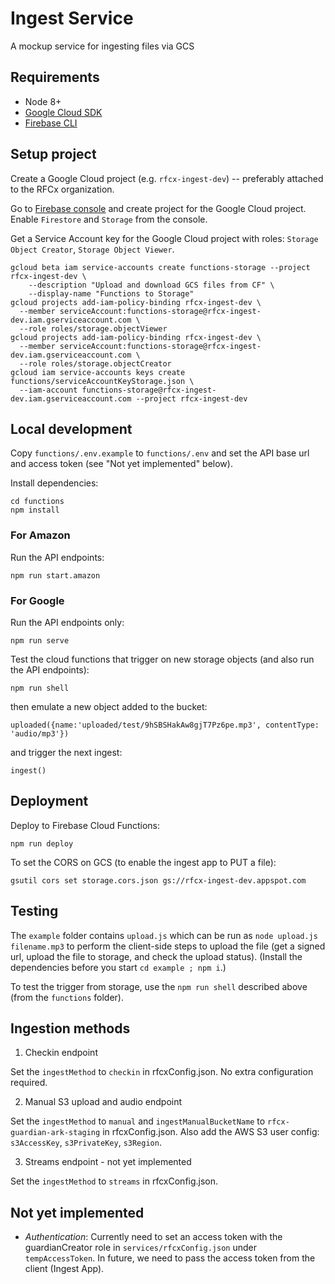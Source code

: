 # Ingest Service

A mockup service for ingesting files via GCS


## Requirements

- Node 8+
- [Google Cloud SDK](https://cloud.google.com/sdk/)
- [Firebase CLI](https://firebase.google.com/docs/cli)


## Setup project

Create a Google Cloud project (e.g. `rfcx-ingest-dev`) -- preferably attached to the RFCx organization.

Go to [Firebase console](https://console.firebase.google.com/) and create project for the Google Cloud project. Enable `Firestore` and `Storage` from the console.

Get a Service Account key for the Google Cloud project with roles: `Storage Object Creator`, `Storage Object Viewer`.
```
gcloud beta iam service-accounts create functions-storage --project rfcx-ingest-dev \
    --description "Upload and download GCS files from CF" \
    --display-name "Functions to Storage"
gcloud projects add-iam-policy-binding rfcx-ingest-dev \
  --member serviceAccount:functions-storage@rfcx-ingest-dev.iam.gserviceaccount.com \
  --role roles/storage.objectViewer
gcloud projects add-iam-policy-binding rfcx-ingest-dev \
  --member serviceAccount:functions-storage@rfcx-ingest-dev.iam.gserviceaccount.com \
  --role roles/storage.objectCreator
gcloud iam service-accounts keys create functions/serviceAccountKeyStorage.json \
  --iam-account functions-storage@rfcx-ingest-dev.iam.gserviceaccount.com --project rfcx-ingest-dev
```

## Local development

Copy `functions/.env.example` to `functions/.env` and set the API base url and access token (see "Not yet implemented" below).

Install dependencies:
```
cd functions
npm install
```

### For Amazon

Run the API endpoints:
```
npm run start.amazon
```

### For Google

Run the API endpoints only:
```
npm run serve
```

Test the cloud functions that trigger on new storage objects (and also run the API endpoints):
```
npm run shell
```

then emulate a new object added to the bucket:
```
uploaded({name:'uploaded/test/9hSBSHakAw8gjT7Pz6pe.mp3', contentType: 'audio/mp3'})
```

and trigger the next ingest:
```
ingest()
```


## Deployment

Deploy to Firebase Cloud Functions:
```
npm run deploy
```

To set the CORS on GCS (to enable the ingest app to PUT a file):
```
gsutil cors set storage.cors.json gs://rfcx-ingest-dev.appspot.com
```

## Testing

The `example` folder contains `upload.js` which can be run as `node upload.js filename.mp3` to perform the client-side steps to upload the file (get a signed url, upload the file to storage, and check the upload status). (Install the dependencies before you start `cd example ; npm i`.)

To test the trigger from storage, use the `npm run shell` described above (from the `functions` folder).


## Ingestion methods

1. Checkin endpoint

Set the `ingestMethod` to `checkin` in rfcxConfig.json. No extra configuration required.

2. Manual S3 upload and audio endpoint

Set the `ingestMethod` to `manual` and `ingestManualBucketName` to `rfcx-guardian-ark-staging` in rfcxConfig.json. Also add the AWS S3 user config: `s3AccessKey`, `s3PrivateKey`, `s3Region`.

3. Streams endpoint - not yet implemented

Set the `ingestMethod` to `streams` in rfcxConfig.json. 


## Not yet implemented

- *Authentication*: Currently need to set an access token with the guardianCreator role in `services/rfcxConfig.json` under `tempAccessToken`. In future, we need to pass the access token from the client (Ingest App).
